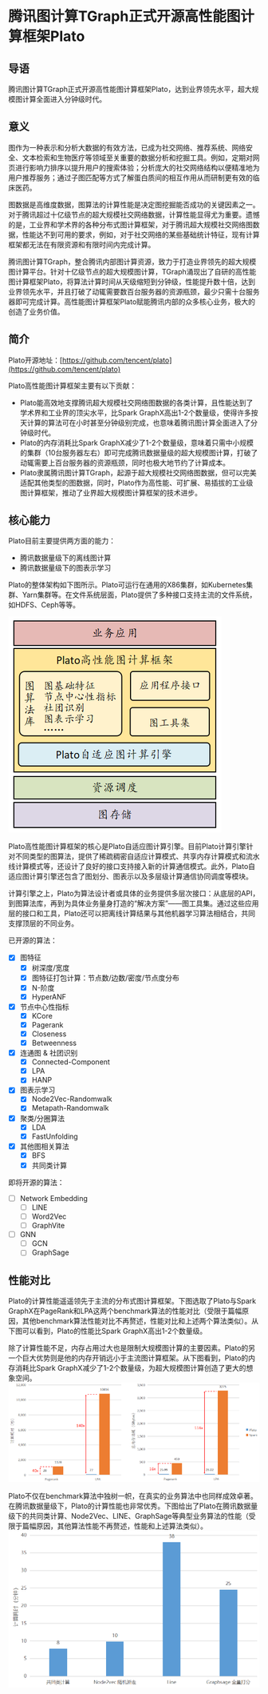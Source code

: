 # 腾讯图计算TGraph正式开源高性能图计算框架Plato

## 导语

腾讯图计算TGraph正式开源高性能图计算框架Plato，达到业界领先水平，超大规模图计算全面进入分钟级时代。

## 意义

图作为一种表示和分析大数据的有效方法，已成为社交网络、推荐系统、网络安全、文本检索和生物医疗等领域至关重要的数据分析和挖掘工具。例如，定期对网页进行影响力排序以提升用户的搜索体验；分析庞大的社交网络结构以便精准地为用户推荐服务；通过子图匹配等方式了解蛋白质间的相互作用从而研制更有效的临床医药。

图数据是高维度数据，图算法的计算性能是决定图挖掘能否成功的关键因素之一。对于腾讯超过十亿级节点的超大规模社交网络数据，计算性能显得尤为重要。遗憾的是，工业界和学术界的各种分布式图计算框架，对于腾讯超大规模社交网络图数据，性能达不到可用的要求，例如，对于社交网络的某些基础统计特征，现有计算框架都无法在有限资源和有限时间内完成计算。

腾讯图计算TGraph，整合腾讯内部图计算资源，致力于打造业界领先的超大规模图计算平台。针对十亿级节点的超大规模图计算，TGraph涌现出了自研的高性能图计算框架Plato，将算法计算时间从天级缩短到分钟级，性能提升数十倍，达到业界领先水平，并且打破了动辄需要数百台服务器的资源瓶颈，最少只需十台服务器即可完成计算。高性能图计算框架Plato赋能腾讯内部的众多核心业务，极大的创造了业务价值。

## 简介

Plato开源地址：[https://github.com/tencent/plato](https://github.com/tencent/plato)

Plato高性能图计算框架主要有以下贡献：
- Plato能高效地支撑腾讯超大规模社交网络图数据的各类计算，且性能达到了学术界和工业界的顶尖水平，比Spark GraphX高出1-2个数量级，使得许多按天计算的算法可在小时甚至分钟级别完成，也意味着腾讯图计算全面进入了分钟级时代。
- Plato的内存消耗比Spark GraphX减少了1-2个数量级，意味着只需中小规模的集群（10台服务器左右）即可完成腾讯数据量级的超大规模图计算，打破了动辄需要上百台服务器的资源瓶颈，同时也极大地节约了计算成本。
- Plato隶属腾讯图计算TGraph，起源于超大规模社交网络图数据，但可以完美适配其他类型的图数据，同时，Plato作为高性能、可扩展、易插拔的工业级图计算框架，推动了业界超大规模图计算框架的技术进步。

## 核心能力

Plato目前主要提供两方面的能力：

- 腾讯数据量级下的离线图计算
- 腾讯数据量级下的图表示学习

Plato的整体架构如下图所示。Plato可运行在通用的X86集群，如Kubernetes集群、Yarn集群等。在文件系统层面，Plato提供了多种接口支持主流的文件系统，如HDFS、Ceph等等。

![plato架构图](images/plato.png)

Plato高性能图计算框架的核心是Plato自适应图计算引擎。目前Plato计算引擎针对不同类型的图算法，提供了稀疏稠密自适应计算模式、共享内存计算模式和流水线计算模式等，还设计了良好的接口支持接入新的计算通信模式。此外，Plato自适应图计算引擎还包含了图划分、图表示以及多层级计算通信协同调度等模块。

计算引擎之上，Plato为算法设计者或具体的业务提供多层次接口：从底层的API，到图算法库，再到为具体业务量身打造的“解决方案”——图工具集。通过这些应用层的接口和工具，Plato还可以把离线计算结果与其他机器学习算法相结合，共同支撑顶层的不同业务。


已开源的算法：

- [x] 图特征
  + [x] 树深度/宽度
  + [x] 图特征打包计算：节点数/边数/密度/节点度分布
  + [x] N-阶度
  + [x] HyperANF
- [x] 节点中心性指标
  + [x] KCore
  + [x] Pagerank
  + [x] Closeness
  + [x] Betweenness
- [x] 连通图 & 社团识别
  + [x] Connected-Component
  + [x] LPA
  + [x] HANP
- [x] 图表示学习
  + [x] Node2Vec-Randomwalk
  + [x] Metapath-Randomwalk
- [x] 聚类/分圈算法
  + [x] LDA
  + [x] FastUnfolding
- [x] 其他图相关算法
  + [x] BFS
  + [x] 共同类计算

即将开源的算法：

- [ ] Network Embedding
  + [ ] LINE
  + [ ] Word2Vec
  + [ ] GraphVite
- [ ] GNN
  + [ ] GCN
  + [ ] GraphSage

## 性能对比

Plato的计算性能遥遥领先于主流的分布式图计算框架。下图选取了Plato与Spark GraphX在PageRank和LPA这两个benchmark算法的性能对比（受限于篇幅原因，其他benchmark算法性能对比不再赘述，性能对比和上述两个算法类似）。从下图可以看到，Plato的性能比Spark GraphX高出1-2个数量级。

除了计算性能不足，内存占用过大也是限制大规模图计算的主要因素。Plato的另一个巨大优势则是他的内存开销远小于主流图计算框架。从下图看到，Plato的内存消耗比Spark GraphX减少了1-2个数量级，为超大规模图计算创造了更大的想象空间。
![perf-sparkx](images/performance-sparkx.png)

Plato不仅在benchmark算法中独树一帜，在真实的业务算法中也同样成效卓著。在腾讯数据量级下，Plato的计算性能也非常优秀。下图给出了Plato在腾讯数据量级下的共同类计算、Node2Vec、LINE、GraphSage等典型业务算法的性能（受限于篇幅原因，其他算法性能不再赘述，性能和上述算法类似）。
![perf](images/performance.png)

